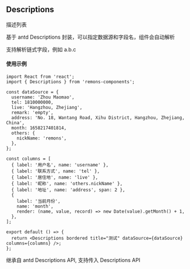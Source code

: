 ## Descriptions

描述列表

基于 antd Descriptions 封装，可以指定数据源和字段名，组件会自动解析

<Alert type="info">
  支持解析链式字段，例如 a.b.c
</Alert>

#### 使用示例

```tsx
import React from 'react';
import { Descriptions } from 'remons-components';

const dataSource = {
  username: 'Zhou Maomao',
  tel: 1810000000,
  live: 'Hangzhou, Zhejiang',
  remark: 'empty',
  address: 'No. 18, Wantang Road, Xihu District, Hangzhou, Zhejiang, China',
  month: 1658217401814,
  others: {
    nickName: 'remons',
  },
};

const columns = [
  { label: '用户名', name: 'username' },
  { label: '联系方式', name: 'tel' },
  { label: '居住地', name: 'live' },
  { label: '昵称', name: 'others.nickName' },
  { label: '地址', name: 'address', span: 2 },
  {
    label: '当前月份',
    name: 'month',
    render: (name, value, record) => new Date(value).getMonth() + 1,
  },
];

export default () => {
  return <Descriptions bordered title="测试" dataSource={dataSource} columns={columns} />;
};
```

<Alert type="info">
  继承自 antd Descriptions API, 支持传入 Descriptions API
</Alert>

<API exports='["IPropsOptions", "DescriptionsItemType"]'></API>
